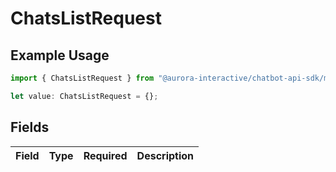 # ChatsListRequest

## Example Usage

```typescript
import { ChatsListRequest } from "@aurora-interactive/chatbot-api-sdk/models/operations";

let value: ChatsListRequest = {};
```

## Fields

| Field       | Type        | Required    | Description |
| ----------- | ----------- | ----------- | ----------- |